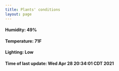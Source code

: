 ```yaml
---
title: Plants' conditions
layout: page
---
```



#### Humidity: 49%
#### Temperature: 71F
#### Lighting: Low
#### Time of last update: Wed Apr 28 20:34:01 CDT 2021
